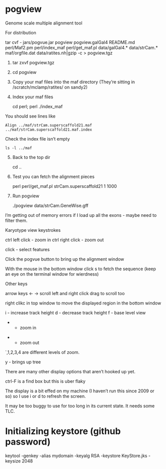 pogview
=======

Genome scale multiple alignment tool


For distribution

tar cvf  - jars/pogvue.jar pogview pogview.galGal4 README.md perl/Maf2.pm perl/index_maf perl/get_maf.pl data/galGal4.* data/strCam.* maf/orgfile.dat data/ratites.nh|gzip -c > pogview.tgz

1. tar zxvf pogview.tgz

2. cd pogview

3. Copy your maf files into the maf directory (They’re sitting in /scratch/mclamp/ratites/ on sandy2)

4. Index your maf files

      cd  perl;  perl ./index_maf

You should see lines like 

    Align ../maf/strCam.superscaffold21.maf ../maf/strCam.superscaffold21.maf.index

Check the index file isn’t empty

    ls -l ../maf

5. Back to the top dir

   cd ..

6. Test you can fetch the alignment pieces

    perl perl/get_maf.pl strCam.superscaffold21 1 1000

7.  Run pogview

    ./pogview data/strCam.GeneWise.gff

I’m getting out of memory errors if I load up all the exons - maybe need to filter them.


Karyotype view keystrokes

ctrl left click - zoom in
ctrl right click - zoom out

click - select features

Click the pogvue button to bring up the alignment window

With the mouse in the bottom window click s to fetch the sequence (keep an eye on the terminal window for wierdness)

Other keys

arrow keys <- ->  scroll left and right
click drag to scroll too

right clikc in top window to move the displayed region in the bottom window

i - increase track height
d - decrease track height
f - base level view
+ - zoom in
- - zoom out

`,1,2,3,4 are different levels of zoom.

y - brings up tree

There are many other display options that aren’t hooked up yet.


ctrl-F is a find box but this is uber flaky

The display is a bit effed on my machine (I haven’t run this since 2009 or so) so I use i or d to refresh the screen.

It may be too buggy to use for too long in its current state.  It needs some TLC.


# Initializing keystore (github password)
keytool -genkey -alias mydomain -keyalg RSA -keystore KeyStore.jks -keysize 2048
